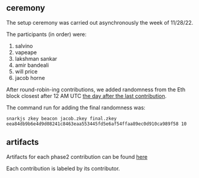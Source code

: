 ## ceremony

The setup ceremony was carried out asynchronously the week of 11/28/22.

The participants (in order) were:

1. salvino
2. vapeape
3. lakshman sankar
4. amir bandeali
5. will price
6. jacob horne

After round-robin-ing contributions, we added randomness from the Eth block closest after 12 AM UTC [the day after the last contribution](https://etherscan.io/block/16132686).

The command run for adding the final randomness was:

```
snarkjs zkey beacon jacob.zkey final.zkey eea84db9b6e4d9d08241c8463eaa553445fd5e6af54ffaa89ec0d910ca989f58 10
```

## artifacts

Artifacts for each phase2 contribution can be found [here](https://www.dropbox.com/sh/z8x8vgbr31h199n/AAAJVatXgoCLX09gZOPEY8K-a?dl=0)

Each contribution is labeled by its contributor.
